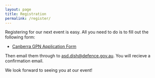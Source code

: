 ```yaml
---
layout: page
title: Registration
permalink: /register/
---
```


Registering for our next event is easy. All you need to do is to fill out the following form:

  * [Canberra GPN Application Form][gpn application]

Then email them through to [asd.dish@defence.gov.au](mailto:asd.dish@defence.gov.au). You will recieve a confirmation email.

We look forward to seeing you at our event!

[gpn application]:/static/doc/GPN_Application_Form.pdf
[gpn photo permission]:/static/doc/GPN_Photo_Permission_Form.pdf

